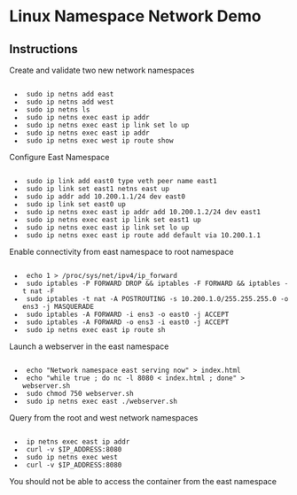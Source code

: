 # Linux Namespace Network Demo

## Instructions

Create and validate two new network namespaces

<code><ul>
<li> sudo ip netns add east
<li> sudo ip netns add west
<li> sudo ip netns ls
<li> sudo ip netns exec east ip addr
<li> sudo ip netns exec east ip link set lo up
<li> sudo ip netns exec east ip addr
<li> sudo ip netns exec west ip route show
</ul></code>

Configure East Namespace

<code><ul>
<li> sudo ip link add east0 type veth peer name east1
<li> sudo ip link set east1 netns east up
<li> sudo ip addr add 10.200.1.1/24 dev east0
<li> sudo ip link set east0 up
<li> sudo ip netns exec east ip addr add 10.200.1.2/24 dev east1
<li> sudo ip netns exec east ip link set east1 up
<li> sudo ip netns exec east ip link set lo up
<li> sudo ip netns exec east ip route add default via 10.200.1.1
</ul></code>

Enable connectivity from east namespace to root namespace

<code><ul>
<li> echo 1 > /proc/sys/net/ipv4/ip_forward
<li> sudo iptables -P FORWARD DROP && iptables -F FORWARD && iptables -t nat -F
<li> sudo iptables -t nat -A POSTROUTING -s 10.200.1.0/255.255.255.0 -o ens3 -j MASQUERADE
<li> sudo iptables -A FORWARD -i ens3 -o east0 -j ACCEPT
<li> sudo iptables -A FORWARD -o ens3 -i east0 -j ACCEPT
<li> sudo ip netns exec east ip route sh
</ul></code>

Launch a webserver in the east namespace

<code><ul>
<li> echo "Network namespace east serving now" > index.html
<li> echo "while true ; do nc -l 8080 < index.html ; done" > webserver.sh
<li> sudo chmod 750 webserver.sh
<li> sudo ip netns exec east ./webserver.sh
</ul></code>

Query from the root and west network namespaces

<code><ul>
<li> ip netns exec east ip addr
<li> curl -v $IP_ADDRESS:8080
<li> sudo ip netns exec west
<li> curl -v $IP_ADDRESS:8080
</ul></code>

You should not be able to access the container from the east namespace
